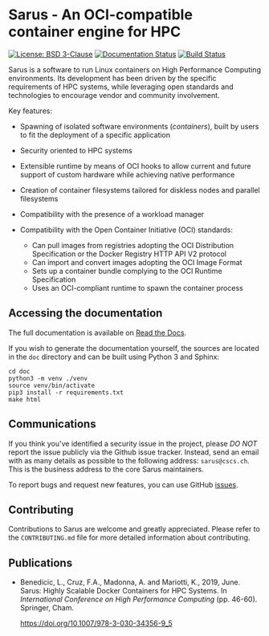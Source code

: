 # Sarus - An OCI-compatible container engine for HPC

[![License: BSD 3-Clause](https://img.shields.io/badge/License-BSD%203--Clause-blue.svg)](https://opensource.org/licenses/BSD-3-Clause)
[![Documentation Status](https://readthedocs.org/projects/sarus/badge/?version=latest)](https://sarus.readthedocs.io/en/latest/?badge=latest)
[![Build Status](https://travis-ci.com/eth-cscs/sarus.svg?branch=master)](https://travis-ci.com/github/eth-cscs/sarus)

Sarus is a software to run Linux containers on High Performance Computing
environments. Its development has been driven by the specific requirements of
HPC systems, while leveraging open standards and technologies to encourage
vendor and community involvement.

Key features:

* Spawning of isolated software environments (*containers*), built by users to
  fit the deployment of a specific application
* Security oriented to HPC systems
* Extensible runtime by means of OCI hooks to allow current and future
  support of custom hardware while achieving native performance
* Creation of container filesystems tailored for diskless nodes and parallel
  filesystems
* Compatibility with the presence of a workload manager
* Compatibility with the Open Container Initiative (OCI) standards:

    - Can pull images from registries adopting the OCI Distribution
      Specification or the Docker Registry HTTP API V2 protocol
    - Can import and convert images adopting the OCI Image Format
    - Sets up a container bundle complying to the OCI Runtime Specification
    - Uses an OCI-compliant runtime to spawn the container process


## Accessing the documentation

The full documentation is available on [Read the Docs](https://sarus.readthedocs.io).

If you wish to generate the documentation yourself, the sources are located in the `doc`
directory and can be built using Python 3 and Sphinx:

```
cd doc
python3 -m venv ./venv
source venv/bin/activate
pip3 install -r requirements.txt
make html
```


## Communications

If you think you've identified a security issue in the project, please *DO NOT*
report the issue publicly via the Github issue tracker. Instead, send an
email with as many details as possible to the following address:
`sarus@cscs.ch`.
This is the business address to the core Sarus maintainers.

To report bugs and request new features, you can use GitHub [issues](https://github.com/eth-cscs/sarus/issues).


## Contributing

Contributions to Sarus are welcome and greatly appreciated. Please refer to the `CONTRIBUTING.md` file for more detailed
information about contributing.


## Publications

* Benedicic, L., Cruz, F.A., Madonna, A. and Mariotti, K., 2019, June. Sarus: Highly Scalable Docker Containers for HPC Systems. In *International Conference on High Performance Computing* (pp. 46-60). Springer, Cham.

  https://doi.org/10.1007/978-3-030-34356-9_5
